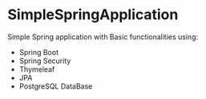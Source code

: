 # SimpleSpringApplication
Simple Spring application with Basic functionalities using:
* Spring Boot
* Spring Security
* Thymeleaf
* JPA
* PostgreSQL DataBase
